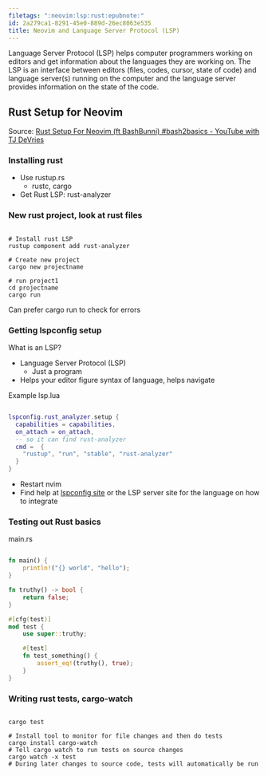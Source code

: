 ```yaml
---
filetags: ":neovim:lsp:rust:epubnote:"
id: 2a279ca1-8291-45e0-889d-26ec8063e535
title: Neovim and Language Server Protocol (LSP)
---
```


Language Server Protocol (LSP) helps computer programmers working on
editors and get information about the languages they are working on. The
LSP is an interface between editors (files, codes, cursor, state of
code) and language server(s) running on the computer and the language
server provides information on the state of the code.

## Rust Setup for Neovim

Source: [Rust Setup For Neovim (ft BashBunni) \#bash2basics - YouTube
with TJ DeVries](https://www.youtube.com/watch?v=Mccy6wuq3JE)

### Installing rust

- Use rustup.rs
  - rustc, cargo
- Get Rust LSP: rust-analyzer

### New rust project, look at rust files

``` shell

# Install rust LSP
rustup component add rust-analyzer

# Create new project
cargo new projectname

# run project1
cd projectname
cargo run

```

Can prefer cargo run to check for errors

### Getting lspconfig setup

What is an LSP?

- Language Server Protocol (LSP)
  - Just a program
- Helps your editor figure syntax of language, helps navigate

Example lsp.lua

``` lua

lspconfig.rust_analyzer.setup {
  capabilities = capabilities,
  on_attach = on_attach,
  -- so it can find rust-analyzer
  cmd =  {
    "rustup", "run", "stable", "rust-analyzer"
  }
}

```

- Restart nvim
- Find help at [lspconfig
  site](https://github.com/neovim/nvim-lspconfig) or the LSP server site
  for the language on how to integrate

### Testing out Rust basics

main.rs

``` rust

fn main() {
    println!("{} world", "hello");
}

fn truthy() -> bool {
    return false;
}

#[cfg(test)]
mod test {
    use super::truthy;

    #[test]
    fn test_something() {
        assert_eq!(truthy(), true);
    }
}
```

### Writing rust tests, cargo-watch

``` shell

cargo test

# Install tool to monitor for file changes and then do tests
cargo install cargo-watch
# Tell cargo watch to run tests on source changes
cargo watch -x test
# During later changes to source code, tests will automatically be run

```
